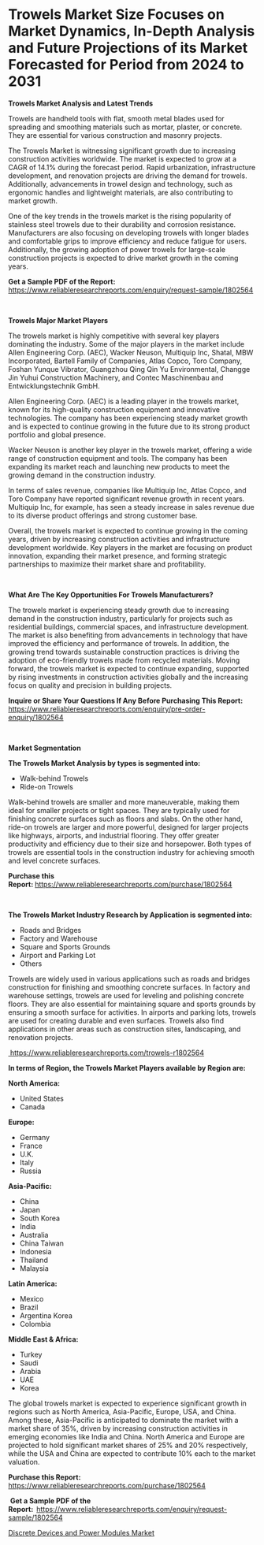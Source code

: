 <p><h1>Trowels Market Size Focuses on Market Dynamics, In-Depth Analysis and Future Projections of its Market Forecasted for Period from 2024 to 2031</h1></p><p><strong>Trowels Market Analysis and Latest Trends</strong></p>
<p><p>Trowels are handheld tools with flat, smooth metal blades used for spreading and smoothing materials such as mortar, plaster, or concrete. They are essential for various construction and masonry projects.</p><p>The Trowels Market is witnessing significant growth due to increasing construction activities worldwide. The market is expected to grow at a CAGR of 14.1% during the forecast period. Rapid urbanization, infrastructure development, and renovation projects are driving the demand for trowels. Additionally, advancements in trowel design and technology, such as ergonomic handles and lightweight materials, are also contributing to market growth.</p><p>One of the key trends in the trowels market is the rising popularity of stainless steel trowels due to their durability and corrosion resistance. Manufacturers are also focusing on developing trowels with longer blades and comfortable grips to improve efficiency and reduce fatigue for users. Additionally, the growing adoption of power trowels for large-scale construction projects is expected to drive market growth in the coming years.</p></p>
<p><strong>Get a Sample PDF of the Report:&nbsp;</strong> <a href="https://www.reliableresearchreports.com/enquiry/request-sample/1802564">https://www.reliableresearchreports.com/enquiry/request-sample/1802564</a></p>
<p>&nbsp;</p>
<p><strong>Trowels Major Market Players</strong></p>
<p><p>The trowels market is highly competitive with several key players dominating the industry. Some of the major players in the market include Allen Engineering Corp. (AEC), Wacker Neuson, Multiquip Inc, Shatal, MBW Incorporated, Bartell Family of Companies, Atlas Copco, Toro Company, Foshan Yunque Vibrator, Guangzhou Qing Qin Yu Environmental, Changge Jin Yuhui Construction Machinery, and Contec Maschinenbau and Entwicklungstechnik GmbH.</p><p>Allen Engineering Corp. (AEC) is a leading player in the trowels market, known for its high-quality construction equipment and innovative technologies. The company has been experiencing steady market growth and is expected to continue growing in the future due to its strong product portfolio and global presence.</p><p>Wacker Neuson is another key player in the trowels market, offering a wide range of construction equipment and tools. The company has been expanding its market reach and launching new products to meet the growing demand in the construction industry.</p><p>In terms of sales revenue, companies like Multiquip Inc, Atlas Copco, and Toro Company have reported significant revenue growth in recent years. Multiquip Inc, for example, has seen a steady increase in sales revenue due to its diverse product offerings and strong customer base.</p><p>Overall, the trowels market is expected to continue growing in the coming years, driven by increasing construction activities and infrastructure development worldwide. Key players in the market are focusing on product innovation, expanding their market presence, and forming strategic partnerships to maximize their market share and profitability.</p></p>
<p>&nbsp;</p>
<p><strong>What Are The Key Opportunities For Trowels Manufacturers?</strong></p>
<p><p>The trowels market is experiencing steady growth due to increasing demand in the construction industry, particularly for projects such as residential buildings, commercial spaces, and infrastructure development. The market is also benefiting from advancements in technology that have improved the efficiency and performance of trowels. In addition, the growing trend towards sustainable construction practices is driving the adoption of eco-friendly trowels made from recycled materials. Moving forward, the trowels market is expected to continue expanding, supported by rising investments in construction activities globally and the increasing focus on quality and precision in building projects.</p></p>
<p><strong>Inquire or Share Your Questions If Any Before Purchasing This Report:</strong> <a href="https://www.reliableresearchreports.com/enquiry/pre-order-enquiry/1802564">https://www.reliableresearchreports.com/enquiry/pre-order-enquiry/1802564</a></p>
<p>&nbsp;</p>
<p><strong>Market Segmentation</strong></p>
<p><strong>The Trowels Market Analysis by types is segmented into:</strong></p>
<p><ul><li>Walk-behind Trowels</li><li>Ride-on Trowels</li></ul></p>
<p><p>Walk-behind trowels are smaller and more maneuverable, making them ideal for smaller projects or tight spaces. They are typically used for finishing concrete surfaces such as floors and slabs. On the other hand, ride-on trowels are larger and more powerful, designed for larger projects like highways, airports, and industrial flooring. They offer greater productivity and efficiency due to their size and horsepower. Both types of trowels are essential tools in the construction industry for achieving smooth and level concrete surfaces.</p></p>
<p><strong>Purchase this Report:&nbsp;</strong><a href="https://www.reliableresearchreports.com/purchase/1802564">https://www.reliableresearchreports.com/purchase/1802564</a></p>
<p>&nbsp;</p>
<p><strong>The Trowels Market Industry Research by Application is segmented into:</strong></p>
<p><ul><li>Roads and Bridges</li><li>Factory and Warehouse</li><li>Square and Sports Grounds</li><li>Airport and Parking Lot</li><li>Others</li></ul></p>
<p><p>Trowels are widely used in various applications such as roads and bridges construction for finishing and smoothing concrete surfaces. In factory and warehouse settings, trowels are used for leveling and polishing concrete floors. They are also essential for maintaining square and sports grounds by ensuring a smooth surface for activities. In airports and parking lots, trowels are used for creating durable and even surfaces. Trowels also find applications in other areas such as construction sites, landscaping, and renovation projects.</p></p>
<p><a href="https://www.reliableresearchreports.com/trowels-r1802564">&nbsp;https://www.reliableresearchreports.com/trowels-r1802564</a></p>
<p><strong>In terms of Region, the Trowels Market Players available by Region are:</strong></p>
<p>
    <p> <strong> North America: </strong>
        <ul>
            <li>United States</li>
            <li>Canada</li>
        </ul>
        </p> 
    <p> <strong> Europe: </strong>
        <ul>
            <li>Germany</li>
            <li>France</li>
            <li>U.K.</li>
            <li>Italy</li>
            <li>Russia</li>
        </ul>
        </p> 
    <p> <strong> Asia-Pacific: </strong>
        <ul>
            <li>China</li>
            <li>Japan</li>
            <li>South Korea</li>
            <li>India</li>
            <li>Australia</li>
            <li>China Taiwan</li>
            <li>Indonesia</li>
            <li>Thailand</li>
            <li>Malaysia</li>
        </ul>
        </p> 
    <p> <strong> Latin America: </strong>
        <ul>
            <li>Mexico</li>
            <li>Brazil</li>
            <li>Argentina Korea</li>
            <li>Colombia</li>
        </ul>
        </p> 
    <p> <strong> Middle East & Africa: </strong>
        <ul>
            <li>Turkey</li>
            <li>Saudi</li>
            <li>Arabia</li>
            <li>UAE</li>
            <li>Korea</li>
        </ul>
    </p>
    </p>
<p><p>The global trowels market is expected to experience significant growth in regions such as North America, Asia-Pacific, Europe, USA, and China. Among these, Asia-Pacific is anticipated to dominate the market with a market share of 35%, driven by increasing construction activities in emerging economies like India and China. North America and Europe are projected to hold significant market shares of 25% and 20% respectively, while the USA and China are expected to contribute 10% each to the market valuation.</p></p>
<p><strong>Purchase this Report: </strong><a href="https://www.reliableresearchreports.com/purchase/1802564">https://www.reliableresearchreports.com/purchase/1802564</a></p>
<p>&nbsp;<strong>Get a Sample PDF of the Report:&nbsp;&nbsp;</strong><a href="https://www.reliableresearchreports.com/enquiry/request-sample/1802564">https://www.reliableresearchreports.com/enquiry/request-sample/1802564</a></p>
<p><strong></strong></p>
<p><p><a href="https://github.com/exodusallen/Market-Research-Report-List-1/blob/main/discrete-devices-and-power-modules-market.md">Discrete Devices and Power Modules Market</a></p></p>
